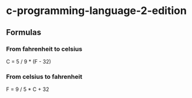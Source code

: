 # c-programming-language-2-edition

## Formulas

### From fahrenheit to celsius

C = 5 / 9 \* (F - 32)

### From celsius to fahrenheit

F = 9 / 5 \* C + 32
